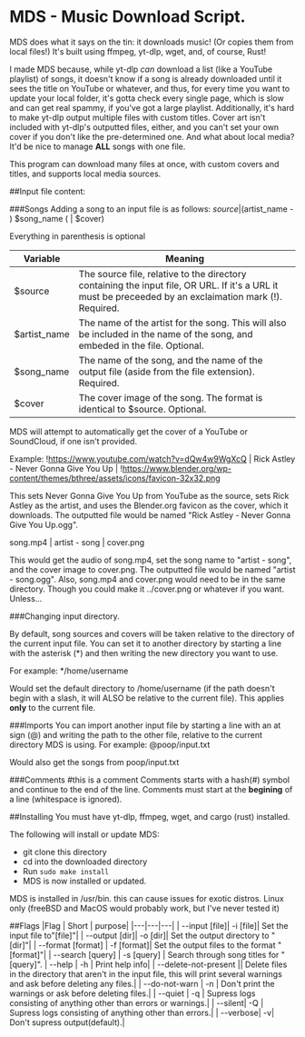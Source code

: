 # MDS - Music Download Script.

MDS does what it says on the tin: it downloads music! (Or copies them from local files!) It's built using ffmpeg, yt-dlp, wget, and, of course, Rust!

I made MDS because, while yt-dlp *can* download a list (like a YouTube playlist) of songs, it doesn't know if a song is already downloaded until it sees the title on YouTube or whatever, and thus, for every time you want to update your local folder, it's gotta check every single page, which is slow and can get real spammy, if you've got a large playlist. 
Additionally, it's hard to make yt-dlp output multiple files with custom titles. Cover art isn't included with yt-dlp's outputted files, either, and you can't set your own cover if you don't like the pre-determined one. 
And what about local media? It'd be nice to manage **ALL** songs with one file.

This program can download many files at once, with custom covers and titles, and supports local media sources.


##Input file content:

###Songs
Adding a song to an input file is as follows:
$source | ($artist\_name - ) $song\_name ( | $cover)

Everything in parenthesis is optional

| Variable | Meaning
|---            |---|
|$source        | The source file, relative to the directory containing the input file, OR URL. If it's a URL it must be preceeded by an exclaimation mark (!). Required.
|$artist\_name  | The name of the artist for the song. This will also be included in the name of the song, and embeded in the file. Optional.
|$song\_name    | The name of the song, and the name of the output file (aside from the file extension). Required.
|$cover         | The cover image of the song. The format is identical to $source. Optional.

MDS will attempt to automatically get the cover of a YouTube or SoundCloud, if one isn't provided.

Example:
!https://www.youtube.com/watch?v=dQw4w9WgXcQ | Rick Astley - Never Gonna Give You Up | !https://www.blender.org/wp-content/themes/bthree/assets/icons/favicon-32x32.png

This sets Never Gonna Give You Up from YouTube as the source, sets Rick Astley as the artist,
and uses the Blender.org favicon as the cover, which it downloads. The outputted file would be named "Rick Astley - Never Gonna Give You Up.ogg".

song.mp4 | artist - song | cover.png

This would get the audio of song.mp4, set the song name to "artist - song", and the cover image to cover.png. The outputted file would be named "artist - song.ogg".
Also, song.mp4 and cover.png would need to be in the same directory. Though you could make it ../cover.png or whatever if you want. Unless...



###Changing input directory.

By default, song sources and covers will be taken relative to the directory of the current input file.
You can set it to another directory by starting a line with the asterisk (\*) and then writing the new directory you want to use.

For example:
\*/home/username

Would set the default directory to /home/username (if the path doesn't begin with a slash, it will ALSO be relative to the current file).
This applies **only** to the current file.


###Imports
You can import another input file by starting a line with an at sign (@) and writing the path to the other file, relative to the current directory MDS is using.
For example:
@poop/input.txt

Would also get the songs from poop/input.txt



###Comments
\#this is a comment
Comments starts with a hash(\#) symbol and continue to the end of the line.
Comments must start at the **begining** of a line (whitespace is ignored).


##Installing
You must have yt-dlp, ffmpeg, wget, and cargo (rust) installed.

The following will install or update MDS:
- git clone this directory
- cd into the downloaded directory
- Run `sudo make install`
- MDS is now installed or updated. 

MDS is installed in /usr/bin. this can cause issues for exotic distros.
Linux only (freeBSD and MacOS would probably work, but I've never tested it)



##Flags
|Flag | Short | purpose|
|---|---|---|
| --input [file]| -i [file]| Set the input file to"[file]"|
| --output [dir]| -o [dir]| Set the output directory to "[dir]"|
| --format [format] | -f [format]| Set the output files to the format "[format]"|
| --search [query] | -s [query] | Search through song titles for "[query]".
| --help | -h | Print help info|
| --delete-not-present || Delete files in the directory that aren't in the input file, this will print several warnings and ask before deleting any files.|
| --do-not-warn | -n | Don't print the warnings or ask before deleting files.|
| --quiet | -q | Supress logs consisting of anything other than errors or warnings.|
| --silent| -Q | Supress logs consisting of anything other than errors.|
| --verbose| -v| Don't supress output(default).|
